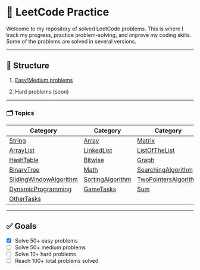 # 🧠 LeetCode Practice

Welcome to my repository of solved LeetCode problems. This is where I track my progress, practice problem-solving, and improve my coding skills. Some of the problems are solved in several versions.

---

## 📌 Structure


1. [Easy/Medium problems](https://github.com/Anastasiiiii/LeetCode_tasks/tree/main/easy_medium_tasks/src/main/java)

2. Hard problems (soon)

---

### 🗂️ Topics

| Category | Category | Category |
|---------|----------|----------|
| [String](https://github.com/Anastasiiiii/LeetCode_tasks/tree/main/easy_medium_tasks/src/main/java/String) | [Array](https://github.com/Anastasiiiii/LeetCode_tasks/tree/main/easy_medium_tasks/src/main/java/Array) | [Matrix](https://github.com/Anastasiiiii/LeetCode_tasks/tree/main/easy_medium_tasks/src/main/java/Matrix) |
| [ArrayList](https://github.com/Anastasiiiii/LeetCode_tasks/tree/main/easy_medium_tasks/src/main/java/ArrayList) | [LinkedList](https://github.com/Anastasiiiii/LeetCode_tasks/tree/main/easy_medium_tasks/src/main/java/LinkedList) | [ListOfTheList](https://github.com/Anastasiiiii/LeetCode_tasks/tree/main/easy_medium_tasks/src/main/java/ListOfTheLists) |
| [HashTable](https://github.com/Anastasiiiii/LeetCode_tasks/tree/main/easy_medium_tasks/src/main/java/HashTable) | [Bitwise](https://github.com/Anastasiiiii/LeetCode_tasks/tree/main/easy_medium_tasks/src/main/java/Bitwise) | [Graph](https://github.com/Anastasiiiii/LeetCode_tasks/tree/main/easy_medium_tasks/src/main/java/Graph) |
| [BinaryTree](https://github.com/Anastasiiiii/LeetCode_tasks/tree/main/easy_medium_tasks/src/main/java/BinaryTree) | [Math](https://github.com/Anastasiiiii/LeetCode_tasks/tree/main/easy_medium_tasks/src/main/java/Math) | [SearchingAlgorithm](https://github.com/Anastasiiiii/LeetCode_tasks/tree/main/easy_medium_tasks/src/main/java/Search) |
| [SlidingWindowAlgorithm](https://github.com/Anastasiiiii/LeetCode_tasks/tree/main/easy_medium_tasks/src/main/java/SlidingWindow) | [SortingAlgorithm](https://github.com/Anastasiiiii/LeetCode_tasks/tree/main/easy_medium_tasks/src/main/java/Sorting) | [TwoPointersAlgorithm](https://github.com/Anastasiiiii/LeetCode_tasks/tree/main/easy_medium_tasks/src/main/java/TwoPointers) |
| [DynamicProgramming](https://github.com/Anastasiiiii/LeetCode_tasks/tree/main/easy_medium_tasks/src/main/java/DynamicProgramming) | [GameTasks](https://github.com/Anastasiiiii/LeetCode_tasks/tree/main/easy_medium_tasks/src/main/java/gameTasks) | [Sum](https://github.com/Anastasiiiii/LeetCode_tasks/tree/main/easy_medium_tasks/src/main/java/Sum) |
| [OtherTasks](https://github.com/Anastasiiiii/LeetCode_tasks/tree/main/easy_medium_tasks/src/main/java/Tasks) |  |  |

---

## ✅ Goals

- [x] Solve 50+ easy problems  
- [ ] Solve 50+ medium problems  
- [ ] Solve 10+ hard problems  
- [ ] Reach 100+ total problems solved  
